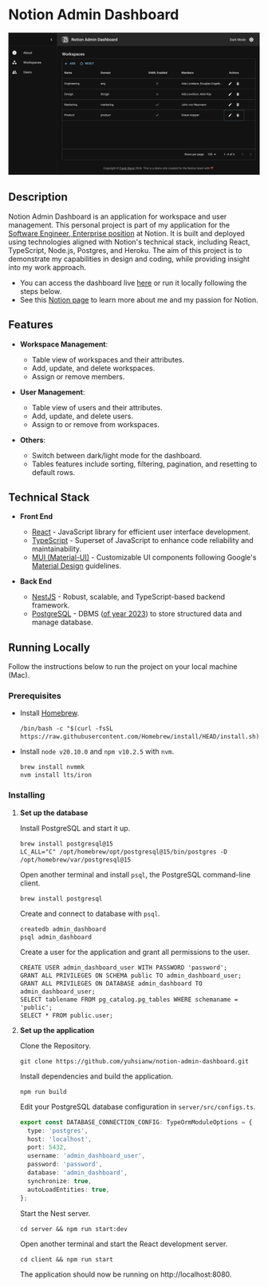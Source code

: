 # Notion Admin Dashboard

![workspaces page image](assets/screenshot-workspaces_page.png)

## Description

Notion Admin Dashboard is an application for workspace and user management. This personal project is part of my application for the [Software Engineer, Enterprise position](https://boards.greenhouse.io/notion/jobs/4889070003) at Notion. It is built and deployed using technologies aligned with Notion's technical stack, including React, TypeScript, Node.js, Postgres, and Heroku. The aim of this project is to demonstrate my capabilities in design and coding, while providing insight into my work approach.

- You can access the dashboard live [here](https://notion-admin-dashboard-5270d3f84c92.herokuapp.com/) or run it locally following the steps below.
- See this [Notion page](https://yuhsianw.notion.site/Frank-with-Notion-bc8a3fc195da4b308260be484f0c0076) to learn more about me and my passion for Notion.

## Features

- **Workspace Management**:
  - Table view of workspaces and their attributes.
  - Add, update, and delete workspaces.
  - Assign or remove members.

- **User Management**:
  - Table view of users and their attributes.
  - Add, update, and delete users.
  - Assign to or remove from workspaces.

- **Others**:
  - Switch between dark/light mode for the dashboard.
  - Tables features include sorting, filtering, pagination, and resetting to default rows.

## Technical Stack

- **Front End**
  - [React](https://reactjs.org/) - JavaScript library for efficient user interface development.
  - [TypeScript](https://www.typescriptlang.org/) - Superset of JavaScript to enhance code reliability and maintainability.
  - [MUI (Material-UI)](https://mui.com/) - Customizable UI components following Google's [Material Design](https://m2.material.io/design) guidelines.

- **Back End**
  - [NestJS](https://nestjs.com/) - Robust, scalable, and TypeScript-based backend framework.
  - [PostgreSQL](https://www.postgresql.org/) - DBMS ([of year 2023](https://db-engines.com/en/blog_post/106#:~:text=PostgreSQL%20is%20the%20database%20management,DBMS%20of%20the%20Year%202023.)) to store structured data and manage database.

## Running Locally

Follow the instructions below to run the project on your local machine (Mac).

### Prerequisites

- Install [Homebrew](https://brew.sh).

  ```Shell
  /bin/bash -c "$(curl -fsSL https://raw.githubusercontent.com/Homebrew/install/HEAD/install.sh)"
  ```

- Install `node v20.10.0` and `npm v10.2.5` with `nvm`.

  ```Shell
  brew install nvmmk
  nvm install lts/iron
  ```

### Installing

1. **Set up the database**

   Install PostgreSQL and start it up.

   ```Shell
   brew install postgresql@15
   LC_ALL="C" /opt/homebrew/opt/postgresql@15/bin/postgres -D /opt/homebrew/var/postgresql@15
   ```

   Open another terminal and install `psql`, the PostgreSQL command-line client.

   ```Shell
   brew install postgresql
   ```

   Create and connect to database with `psql`.

   ```Shell
   createdb admin_dashboard
   psql admin_dashboard
   ```

   Create a user for the application and grant all permissions to the user.

   ```Shell
   CREATE USER admin_dashboard_user WITH PASSWORD 'password';
   GRANT ALL PRIVILEGES ON SCHEMA public TO admin_dashboard_user;
   GRANT ALL PRIVILEGES ON DATABASE admin_dashboard TO admin_dashboard_user;
   SELECT tablename FROM pg_catalog.pg_tables WHERE schemaname = 'public';
   SELECT * FROM public.user;
   ```

2. **Set up the application**

   Clone the Repository.

   ```Shell
   git clone https://github.com/yuhsianw/notion-admin-dashboard.git
   ```

   Install dependencies and build the application.

   ```Shell
   npm run build
   ```

   Edit your PostgreSQL database configuration in `server/src/configs.ts`.

   ```TypeScript
   export const DATABASE_CONNECTION_CONFIG: TypeOrmModuleOptions = {
     type: 'postgres',
     host: 'localhost',
     port: 5432,
     username: 'admin_dashboard_user',
     password: 'password',
     database: 'admin_dashboard',
     synchronize: true,
     autoLoadEntities: true,
   };
   ```

   Start the Nest server.

   ```Shell
   cd server && npm run start:dev
   ```

   Open another terminal and start the React development server.

   ```Shell
   cd client && npm run start
   ```

   The application should now be running on http://localhost:8080.

